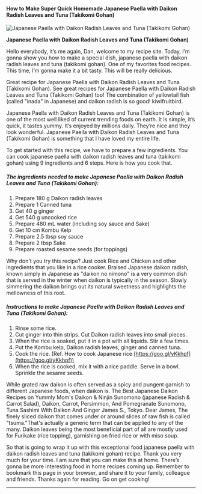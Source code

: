             

#### How to Make Super Quick Homemade Japanese Paella with Daikon Radish Leaves and Tuna (Takikomi Gohan)

![Japanese Paella with Daikon Radish Leaves and Tuna (Takikomi Gohan)](https://img-global.cpcdn.com/recipes/7b8eaee3c7e7abd7/751x532cq70/japanese-paella-with-daikon-radish-leaves-and-tuna-takikomi-gohan-recipe-main-photo.jpg)

**Japanese Paella with Daikon Radish Leaves and Tuna (Takikomi Gohan)**

Hello everybody, it’s me again, Dan, welcome to my recipe site. Today, I’m gonna show you how to make a special dish, japanese paella with daikon radish leaves and tuna (takikomi gohan). One of my favorites food recipes. This time, I’m gonna make it a bit tasty. This will be really delicious.

Great recipe for Japanese Paella with Daikon Radish Leaves and Tuna (Takikomi Gohan). See great recipes for Japanese Paella with Daikon Radish Leaves and Tuna (Takikomi Gohan) too! The combination of yellowtail fish (called "inada" in Japanese) and daikon radish is so good! kiwifruitbird.

Japanese Paella with Daikon Radish Leaves and Tuna (Takikomi Gohan) is one of the most well liked of current trending foods on earth. It is simple, it’s quick, it tastes yummy. It’s enjoyed by millions daily. They’re nice and they look wonderful. Japanese Paella with Daikon Radish Leaves and Tuna (Takikomi Gohan) is something that I have loved my entire life.

To get started with this recipe, we have to prepare a few ingredients. You can cook japanese paella with daikon radish leaves and tuna (takikomi gohan) using 9 ingredients and 6 steps. Here is how you cook that.

##### The ingredients needed to make Japanese Paella with Daikon Radish Leaves and Tuna (Takikomi Gohan):

1.  Prepare 180 g Daikon radish leaves
2.  Prepare 1 Canned tuna
3.  Get 40 g ginger
4.  Get 540 g uncooked rice
5.  Prepare 480 mL water (including soy sauce and Sake)
6.  Get 10 cm Kombu Kelp
7.  Prepare 2.5 tbsp soy sauce
8.  Prepare 2 tbsp Sake
9.  Prepare roasted sesame seeds (for toppings)

Why don't you try this recipe? Just cook Rice and Chicken and other ingredients that you like in a rice cooker. Braised Japanese daikon radish, known simply in Japanese as "daikon no nimono" is a very common dish that is served in the winter when daikon is typically in the season. Slowly simmering the daikon brings out its natural sweetness and highlights the mellowness of this root.

##### Instructions to make Japanese Paella with Daikon Radish Leaves and Tuna (Takikomi Gohan):

1.  Rinse some rice.
2.  Cut ginger into thin strips. Cut Daikon radish leaves into small pieces.
3.  When the rice is soaked, put it in a pot with all liquids. Stir a few times.
4.  Put the Kombu kelp, Daikon radish leaves, ginger and canned tuna.
5.  Cook the rice. (Ref. How to cook Japanese rice [https://goo.gl/yKkhpf](https://goo.gl/yKkhpf))
6.  When the rice is cooked, mix it with a rice paddle. Serve in a bowl. Sprinkle the sesame seeds.

While grated raw daikon is often served as a spicy and pungent garnish to different Japanese foods, when daikon is. The Best Japanese Daikon Recipes on Yummly Mom's Daikon & Ninjin Sunomono (japanese Radish & Carrot Salad), Daikon, Carrot, Persimmon, And Pomegranate Sunomono, Tuna Sashimi With Daikon And Ginger James S., Tokyo. Dear James, The finely sliced daikon that comes under or around slices of raw fish is called "tsuma."That's actually a generic term that can be applied to any of the many. Daikon leaves being the most beneficial part of all are mostly used for Furikake (rice topping), garnishing on fried rice or with miso soup.

So that is going to wrap it up with this exceptional food japanese paella with daikon radish leaves and tuna (takikomi gohan) recipe. Thank you very much for your time. I am sure that you can make this at home. There’s gonna be more interesting food in home recipes coming up. Remember to bookmark this page in your browser, and share it to your family, colleague and friends. Thanks again for reading. Go on get cooking!

* * *